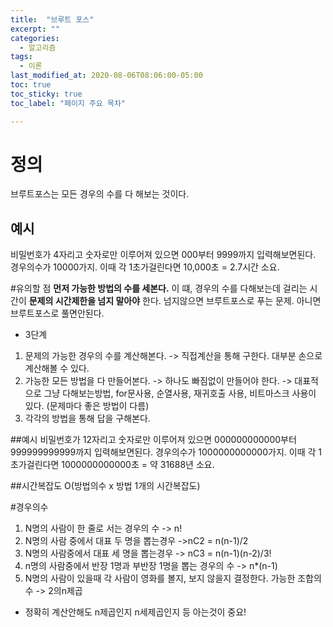 ```yaml
---
title:  "브루트 포스"
excerpt: ""
categories:
  - 알고리즘
tags:
  - 이론
last_modified_at: 2020-08-06T08:06:00-05:00
toc: true
toc_sticky: true
toc_label: "페이지 주요 목차"

---
```


# 정의
브루트포스는 모든 경우의 수를 다 해보는 것이다.

## 예시
비밀번호가 4자리고 숫자로만 이루어져 있으면
000부터 9999까지 입력해보면된다. 경우의수가 10000가지.
이때 각 1초가걸린다면 10,000초 = 2.7시간 소요.


#유의할 점
__먼저 가능한 방법의 수를 세본다.__
이 떄, 경우의 수를 다해보는데 걸리는 시간이 __문제의 시간제한을 넘지 말아야__ 한다.
넘지않으면 브루트포스로 푸는 문제.
아니면 브루트포스로 풀면안된다.

- 3단계
1. 문제의 가능한 경우의 수를 계산해본다.
 -> 직접계산을 통해 구한다. 대부분 손으로 계산해볼 수 있다.
2. 가능한 모든 방법을 다 만들어본다.
 -> 하나도 빠짐없이 만들어야 한다.
 -> 대표적으로 그냥 다해보는방법, for문사용, 순열사용, 재귀호출 사용, 비트마스크 사용이 있다. (문제마다 좋은 방법이 다름)
3. 각각의 방법을 통해 답을 구해본다.

##예시
비밀번호가 12자리고 숫자로만 이루어져 있으면
000000000000부터 999999999999까지 입력해보면된다. 경우의수가 1000000000000가지.
이때 각 1초가걸린다면 1000000000000초 = 약 31688년 소요.

##시간복잡도
O(방법의수 x 방법 1개의 시간복잡도)


#경우의수
1. N명의 사람이 한 줄로 서는 경우의 수
-> n!
2. N명의 사람 중에서 대표 두 명을 뽑는경우
->nC2 = n(n-1)/2
3. N명의 사람중에서 대표 세 명을 뽑는경우
-> nC3 = n(n-1)(n-2)/3!
4. n명의 사람중에서 반장 1명과 부반장 1명을 뽑는 경우의 수
-> n*(n-1)
5. N명의 사람이 있을때 각 사람이 영화를 볼지, 보지 않을지 결정한다. 가능한 조합의수
-> 2의n제곱

- 정확히 계산안해도 n제곱인지 n세제곱인지 등 아는것이 중요!
